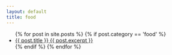 ```yaml
---
layout: default
title: food
---
```

<ul class="posts">
{% for post in site.posts %}
  {% if post.category == 'food' %}
  <li data-post="scroll-in-view" class="post">
    <a href="{{ post.url }}">
      <span class="b m0">{{ post.title }}</span>
      <!-- <span class="meta h4 b">{{ post.date | date: "%A %-d %B %Y" }}</span> -->
      {{ post.excerpt }}
    </a>
  </li>
  {% endif %}
{% endfor %}
</ul>